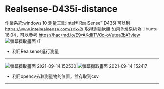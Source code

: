 # Realsense-D435i-distance
作業系統:windows 10
測量工具:Intel® RealSense™ D435i
可以到 https://www.intelrealsense.com/sdk-2/ 取得測量軟體
如果作業系統為 Ubuntu 16.04，可以參考 https://hackmd.io/E9vAKdIiTVOc-oVutea3bA?view
![螢幕擷取畫面 (1)](https://user-images.githubusercontent.com/56072433/137354790-bb820ac2-aff0-4d23-b5be-4a089db2cfa4.png)
* 利用Realsense進行測量
---

![螢幕擷取畫面 2021-09-14 152530](https://user-images.githubusercontent.com/56072433/137355095-94654b6e-07e1-4907-a5d4-6ac04dd70af5.png)
![螢幕擷取畫面 2021-09-14 152417](https://user-images.githubusercontent.com/56072433/137355098-eb30e131-78cb-4940-9c56-e7770169a2f4.png)
* 利用opencv去取測量物的位置，並存取到csv
---
